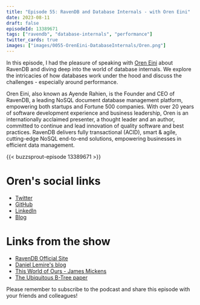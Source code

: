```yaml
---
title: "Episode 55: RavenDB and Database Internals - with Oren Eini"
date: 2023-08-11
draft: false
episodeId: 13389671
tags: ["ravendb", "database-internals", "performance"]
twitter_cards: true
images: ["images/0055-OrenEini-DatabaseInternals/Oren.png"]
---
```


In this episode, I had the pleasure of speaking with [Oren Eini](https://ayende.com/blog/) about RavenDB and diving deep into the world of database internals. We explore the intricacies of how databases work under the hood and discuss the challenges - especially around performance.

Oren Eini, also known as Ayende Rahien, is the Founder and CEO of RavenDB, a leading
NoSQL document database management platform, empowering both startups and Fortune 500
companies. With over 20 years of software development experience and business leadership,
Oren is an internationally acclaimed presenter, a thought leader and an author, committed to
continue and lead innovation of quality software and best practices. RavenDB delivers fully
transactional (ACID), smart &amp; agile, cutting-edge NoSQL end-to-end solutions, empowering
businesses in efficient data management.

{{< buzzsprout-episode 13389671 >}}

# Oren's social links

* [Twitter](https://twitter.com/ayende)
* [GitHub](https://github.com/ayende)
* [LinkedIn](https://www.linkedin.com/in/ravendb/)
* [Blog](https://ayende.com/blog/)

# Links from the show

* [RavenDB Official Site](https://ravendb.net/)
* [Daniel Lemire's blog](https://lemire.me/blog/)
* [This World of Ours - James Mickens](https://www.usenix.org/system/files/1401_08-12_mickens.pdf)
* [The Ubiquitous B-Tree paper](http://carlosproal.com/ir/papers/p121-comer.pdf)

Please remember to subscribe to the podcast and share this episode with your friends and colleagues!
